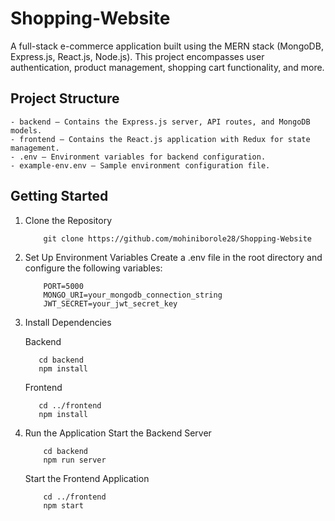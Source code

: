 # Shopping-Website

A full-stack e-commerce application built using the MERN stack (MongoDB, Express.js, React.js, Node.js). This project encompasses user authentication, product management, shopping cart functionality, and more.

## Project Structure
```
- backend – Contains the Express.js server, API routes, and MongoDB models.
- frontend – Contains the React.js application with Redux for state management.
- .env – Environment variables for backend configuration.
- example-env.env – Sample environment configuration file.
```

## Getting Started
1. Clone the Repository
    ```
        git clone https://github.com/mohiniborole28/Shopping-Website
     ```

3. Set Up Environment Variables
   Create a .env file in the root directory and configure the following variables:
   ```
       PORT=5000
       MONGO_URI=your_mongodb_connection_string
       JWT_SECRET=your_jwt_secret_key
    ```

4. Install Dependencies

   Backend
   ```
      cd backend
      npm install
   ```
   Frontend
   ```
      cd ../frontend
      npm install
   ```

6. Run the Application
   Start the Backend Server
   ```
       cd backend
       npm run server
   ```
   
   Start the Frontend Application
   ```
       cd ../frontend
       npm start
   ```

